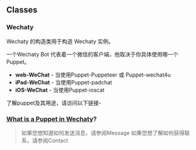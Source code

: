 ## Classes

### Wechaty

Wechaty 的构造类用于构造 Wechaty 实例。

一个Wechaty Bot 代表着一个微信的客户端，他取决于你具体使用哪一个Puppet。

* **web-WeChat** - 当使用Puppet-Puppeteer 或 Puppet-wechat4u  
* **iPad-WeChat** - 当使用Puppet-padchat
* **iOS-WeChat** - 当使用Puppet-ioscat

了解puppet及其用途，请访问以下链接-

### [What is a Puppet in Wechaty](https://github.com/wechaty/wechaty-getting-started/wiki/FAQ-EN#31-what-is-a-puppet-in-wechaty)?

> 如果您想知道如何发送消息，请参阅Message
> 如果您想了解如何获得联系，请参阅Contact